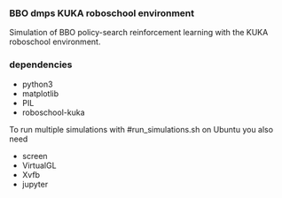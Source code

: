 ### BBO dmps KUKA roboschool environment ###

Simulation of BBO policy-search reinforcement learning with the KUKA roboschool environment.

### dependencies ###

* python3
* matplotlib
* PIL
* roboschool-kuka


To run multiple simulations with #run_simulations.sh on Ubuntu you also need 

* screen
* VirtualGL
* Xvfb
* jupyter


